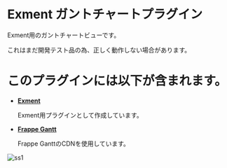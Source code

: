 # Exment ガントチャートプラグイン
Exment用のガントチャートビューです。

これはまだ開発テスト品の為、正しく動作しない場合があります。

# このプラグインには以下が含まれます。
- **[Exment](https://github.com/exceedone/exment)**

  Exment用プラグインとして作成しています。

- **[Frappe Gantt](https://github.com/frappe/gantt)**

  Frappe GanttのCDNを使用しています。

![ss1](https://github.com/user-attachments/assets/88be1438-4a9d-4534-a6e6-535c0f2b4e36)

